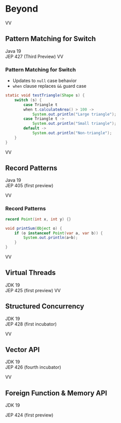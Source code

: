 # Beyond

VV

## Pattern Matching for Switch

Java 19<br/>
JEP 427 (Third Preview)
VV
### Pattern Matching for Switch

* Updates to `null` case behavior
* `when` clause replaces `&&` guard case

```java
static void testTriangle(Shape s) {
    switch (s) {
        case Triangle t
        when t.calculateArea() > 100 ->
            System.out.println("Large triangle");
        case Triangle t ->
            System.out.println("Small triangle");
        default ->
            System.out.println("Non-triangle");
    }
}
```
VV

## Record Patterns

Java 19<br/>
JEP 405 (first preview)

VV

### Record Patterns

```java
record Point(int x, int y) {}

void printSum(Object o) {
    if (o instanceof Point(var a, var b)) {
        System.out.println(a+b);
    }
}
```
VV

## Virtual Threads

JDK 19 <br/>
JEP 425 (first preview)
VV

## Structured Concurrency

JDK 19  <br/>
JEP 428 (first incubator)

VV

## Vector API

JDK 19 <br/>
JEP 426 (fourth incubator)

VV

## Foreign Function & Memory API

JDK 19 <br/>

JEP 424 (first preview)